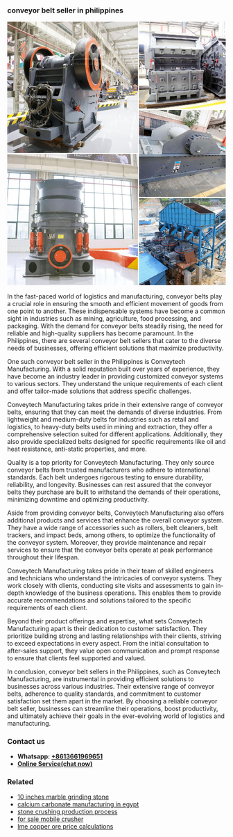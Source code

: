<h3>conveyor belt seller in philippines</h3><img src='1706768005.jpg' alt=''><p>In the fast-paced world of logistics and manufacturing, conveyor belts play a crucial role in ensuring the smooth and efficient movement of goods from one point to another. These indispensable systems have become a common sight in industries such as mining, agriculture, food processing, and packaging. With the demand for conveyor belts steadily rising, the need for reliable and high-quality suppliers has become paramount. In the Philippines, there are several conveyor belt sellers that cater to the diverse needs of businesses, offering efficient solutions that maximize productivity.</p><p>One such conveyor belt seller in the Philippines is Conveytech Manufacturing. With a solid reputation built over years of experience, they have become an industry leader in providing customized conveyor systems to various sectors. They understand the unique requirements of each client and offer tailor-made solutions that address specific challenges.</p><p>Conveytech Manufacturing takes pride in their extensive range of conveyor belts, ensuring that they can meet the demands of diverse industries. From lightweight and medium-duty belts for industries such as retail and logistics, to heavy-duty belts used in mining and extraction, they offer a comprehensive selection suited for different applications. Additionally, they also provide specialized belts designed for specific requirements like oil and heat resistance, anti-static properties, and more.</p><p>Quality is a top priority for Conveytech Manufacturing. They only source conveyor belts from trusted manufacturers who adhere to international standards. Each belt undergoes rigorous testing to ensure durability, reliability, and longevity. Businesses can rest assured that the conveyor belts they purchase are built to withstand the demands of their operations, minimizing downtime and optimizing productivity.</p><p>Aside from providing conveyor belts, Conveytech Manufacturing also offers additional products and services that enhance the overall conveyor system. They have a wide range of accessories such as rollers, belt cleaners, belt trackers, and impact beds, among others, to optimize the functionality of the conveyor system. Moreover, they provide maintenance and repair services to ensure that the conveyor belts operate at peak performance throughout their lifespan.</p><p>Conveytech Manufacturing takes pride in their team of skilled engineers and technicians who understand the intricacies of conveyor systems. They work closely with clients, conducting site visits and assessments to gain in-depth knowledge of the business operations. This enables them to provide accurate recommendations and solutions tailored to the specific requirements of each client.</p><p>Beyond their product offerings and expertise, what sets Conveytech Manufacturing apart is their dedication to customer satisfaction. They prioritize building strong and lasting relationships with their clients, striving to exceed expectations in every aspect. From the initial consultation to after-sales support, they value open communication and prompt response to ensure that clients feel supported and valued.</p><p>In conclusion, conveyor belt sellers in the Philippines, such as Conveytech Manufacturing, are instrumental in providing efficient solutions to businesses across various industries. Their extensive range of conveyor belts, adherence to quality standards, and commitment to customer satisfaction set them apart in the market. By choosing a reliable conveyor belt seller, businesses can streamline their operations, boost productivity, and ultimately achieve their goals in the ever-evolving world of logistics and manufacturing.</p><h3>Contact us</h3><ul><li><strong>Whatsapp:&nbsp;<a href="https://wa.me/8613661969651">+8613661969651</a></strong></li><li><a href="https://swt.shibang-china.com/?git&amp;zhl&amp;conveyor belt seller in philippines"><strong>Online Service(chat now)</strong></a></li></ul><h3>Related</h3><ul><li><a href='10 inches marble grinding stone.md'>10 inches marble grinding stone</a></li><li><a href='calcium carbonate manufacturing in egypt.md'>calcium carbonate manufacturing in egypt</a></li><li><a href='stone crushing production process.md'>stone crushing production process</a></li><li><a href='for sale mobile crusher.md'>for sale mobile crusher</a></li><li><a href='lme copper ore price calculations.md'>lme copper ore price calculations</a></li></ul>